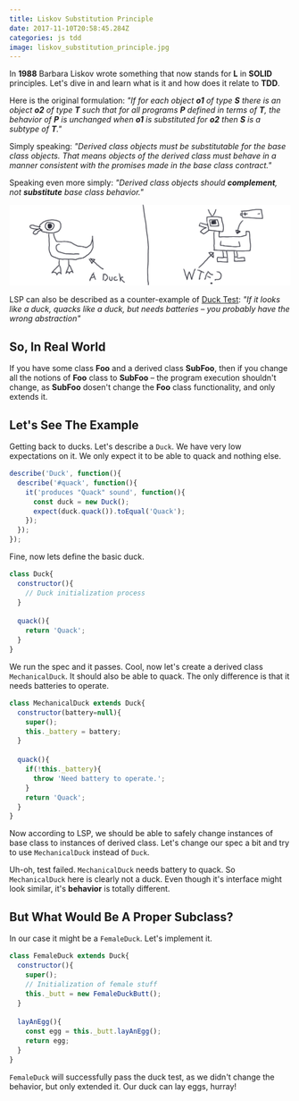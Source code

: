 ```yaml
---
title: Liskov Substitution Principle
date: 2017-11-10T20:58:45.284Z
categories: js tdd
image: liskov_substitution_principle.jpg
---
```


In __1988__ Barbara Liskov wrote something that now stands for __L__ in __SOLID__ principles. Let's dive in and learn what is it and how does it relate to __TDD__.

Here is the original formulation: _"If for each object __o1__ of type __S__ there is an object __o2__ of type __T__ such that for all programs __P__ defined in terms of __T__, the behavior of __P__ is unchanged when __o1__ is substituted for __o2__ then __S__ is a subtype of __T__."_

Simply speaking: _"Derived class objects must be substitutable for the base class objects. That means objects of the derived class must behave in a manner consistent with the promises made in the base class contract."_

Speaking even more simply: _"Derived class objects should __complement__, not __substitute__ base class behavior."_

![liskov](/assets/images/liskov_1.png)

LSP can also be described as a counter-example of [Duck Test](https://en.wikipedia.org/wiki/Duck_test): _"If it looks like a duck, quacks like a duck, but needs batteries – you probably have the wrong abstraction"_

## So, In Real World

If you have some class __Foo__ and a derived class __SubFoo__, then if you change all the notions of __Foo__ class to __SubFoo__ – the program execution shouldn't change, as __SubFoo__ dosen't change the __Foo__ class functionality, and only extends it.

## Let's See The Example

Getting back to ducks. Let's describe a `Duck`. We have very low expectations on it. We only expect it to be able to quack and nothing else.

```js
describe('Duck', function(){
  describe('#quack', function(){
    it('produces "Quack" sound', function(){
      const duck = new Duck();
      expect(duck.quack()).toEqual('Quack');
    });
  });
});
```

Fine, now lets define the basic duck.

```js
class Duck{
  constructor(){
    // Duck initialization process
  }

  quack(){
    return 'Quack';
  }
}
```

We run the spec and it passes. Cool, now let's create a derived class `MechanicalDuck`. It should also be able to quack. The only difference is that it needs batteries to operate.

```js
class MechanicalDuck extends Duck{
  constructor(battery=null){
    super();
    this._battery = battery;
  }

  quack(){
    if(!this._battery){
      throw 'Need battery to operate.';
    }
    return 'Quack';
  }
}
```

Now according to LSP, we should be able to safely change instances of base class to instances of derived class. Let's change our spec a bit and try to use `MechanicalDuck` instead of `Duck`.

Uh-oh, test failed. `MechanicalDuck` needs battery to quack. So `MechanicalDuck` here is clearly not a duck. Even though it's interface might look similar, it's __behavior__ is totally different.

## But What Would Be A Proper Subclass?

In our case it might be a `FemaleDuck`. Let's implement it.

```js
class FemaleDuck extends Duck{
  constructor(){
    super();
    // Initialization of female stuff
    this._butt = new FemaleDuckButt();
  }

  layAnEgg(){
    const egg = this._butt.layAnEgg();
    return egg;
  } 
}
```

`FemaleDuck` will successfully pass the duck test, as we didn't change the behavior, but only extended it. Our duck can lay eggs, hurray!
